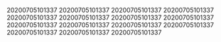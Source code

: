 20200705101337
20200705101337
20200705101337
20200705101337
20200705101337
20200705101337
20200705101337
20200705101337
20200705101337
20200705101337
20200705101337
20200705101337
20200705101337
20200705101337
20200705101337
